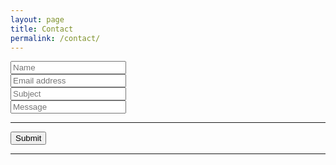 ```yaml
---
layout: page
title: Contact
permalink: /contact/
---
```

<!-- {% raw %}{% seo %}{% endraw %}
 -->

  
 <head>
</head>

<!-- Google tag (gtag.js) -->
<script async src="https://www.googletagmanager.com/gtag/js?id=G-TTC6RSBSSV"></script>
<script>
  window.dataLayer = window.dataLayer || [];
  function gtag(){dataLayer.push(arguments);}
  gtag('js', new Date());
  gtag('config', 'G-TTC6RSBSSV');
</script>

<form accept-charset="UTF-8" action="https://getform.io/f/6306f063-5eba-4c08-b8f7-9f2001abdc51" method="POST" enctype="multipart/form-data" target="_blank">
          <div class="form-group">
            <label for="exampleInputEmail1" required="required"></label>
            <input type="text" name="name" class="form-control" id="exampleInputName" aria-describedby="emailHelp" placeholder="Name">
          </div>
          <div class="form-group">
            <label for="exampleInputName"></label>
            <input type="email" name="email" class="form-control" id="exampleInputEmail1" placeholder="Email address" required="required">
          </div>
          <div class="form-group">
            <label for="exampleInputName"></label>
            <input type="text" name="name" class="form-control" id="exampleInputName" placeholder="Subject" required="required">
          </div>
          <div class="form-group">
            <label for="exampleInputName"></label>
            <input type="text" name="name" class="form-control" id="exampleInputName" placeholder="Message" required="required">
          </div>
          <hr>
<!--           <div class="form-group mt-3">
            <label class="mr-2">Attachment:</label>
            <input type="file" name="file">
          </div> -->
                    <button type="submit" class="btn btn-primary">Submit</button>
          <hr>
